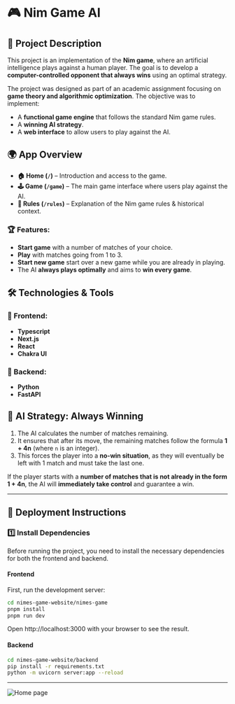 # 🎮 Nim Game AI

## 📌 Project Description

This project is an implementation of the **Nim game**, where an artificial intelligence plays against a human player. The goal is to develop a **computer-controlled opponent that always wins** using an optimal strategy.

The project was designed as part of an academic assignment focusing on **game theory and algorithmic optimization**. The objective was to implement:
- A **functional game engine** that follows the standard Nim game rules.
- A **winning AI strategy**.
- A **web interface** to allow users to play against the AI.

## 🌍 App Overview


- **🏠 Home (`/`)** – Introduction and access to the game.
- **🕹️ Game (`/game`)** – The main game interface where users play against the AI.
- **📖 Rules (`/rules`)** – Explanation of the Nim game rules & historical context.

### 🏆 Features:
- **Start game** with a number of matches of your choice.
- **Play** with matches going from 1 to 3.
- **Start new game** start over a new game while you are already in playing. 
- The AI **always plays optimally** and aims to **win every game**.

## 🛠️ Technologies & Tools

### 🔹 Frontend:
- **Typescript**
- **Next.js** 
- **React** 
- **Chakra UI** 

### 🔹 Backend:
- **Python**
- **FastAPI**


## 🧠 AI Strategy: Always Winning

1. The AI calculates the number of matches remaining.
2. It ensures that after its move, the remaining matches follow the formula **1 + 4n** (where `n` is an integer).
3. This forces the player into a **no-win situation**, as they will eventually be left with 1 match and must take the last one.

If the player starts with a **number of matches that is not already in the form 1 + 4n**, the AI will **immediately take control** and guarantee a win.


---

## 🚀 Deployment Instructions

### **1️⃣ Install Dependencies**
Before running the project, you need to install the necessary dependencies for both the frontend and backend.

#### **Frontend**

First, run the development server:

```bash
cd nimes-game-website/nimes-game
pnpm install
pnpm run dev 
```
Open http://localhost:3000 with your browser to see the result.

#### **Backend**

```bash
cd nimes-game-website/backend
pip install -r requirements.txt
python -m uvicorn server:app --reload
```
---

![Home page](https://github.com/user-attachments/assets/8d6dae9a-06f9-43d7-8605-923f39eb7eed)






